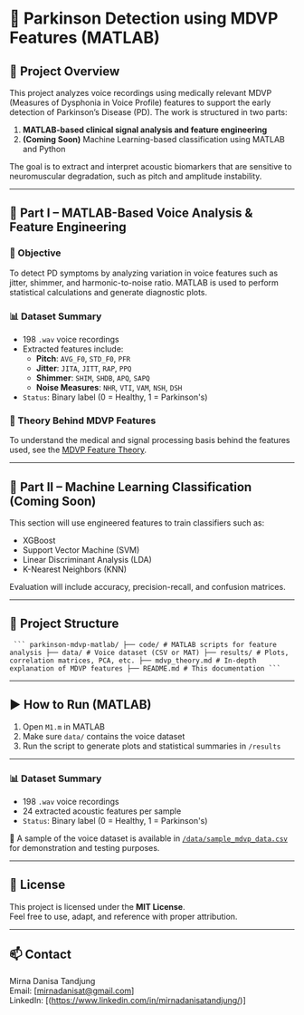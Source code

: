 # 🧠 Parkinson Detection using MDVP Features (MATLAB)

## 📌 Project Overview

This project analyzes voice recordings using medically relevant MDVP (Measures of Dysphonia in Voice Profile) features to support the early detection of Parkinson’s Disease (PD). The work is structured in two parts:

1. **MATLAB-based clinical signal analysis and feature engineering**
2. **(Coming Soon)** Machine Learning-based classification using MATLAB and Python

The goal is to extract and interpret acoustic biomarkers that are sensitive to neuromuscular degradation, such as pitch and amplitude instability.

---

## 🧮 Part I – MATLAB-Based Voice Analysis & Feature Engineering

### 🎯 Objective

To detect PD symptoms by analyzing variation in voice features such as jitter, shimmer, and harmonic-to-noise ratio. MATLAB is used to perform statistical calculations and generate diagnostic plots.

### 📊 Dataset Summary

- 198 `.wav` voice recordings  
- Extracted features include:
  - **Pitch**: `AVG_F0`, `STD_F0`, `PFR`
  - **Jitter**: `JITA`, `JITT`, `RAP`, `PPQ`
  - **Shimmer**: `SHIM`, `SHDB`, `APQ`, `SAPQ`
  - **Noise Measures**: `NHR`, `VTI`, `VAM`, `NSH`, `DSH`
- `Status`: Binary label (0 = Healthy, 1 = Parkinson's)

### 📘 Theory Behind MDVP Features

To understand the medical and signal processing basis behind the features used, see the [MDVP Feature Theory](mdvp_theory.md).

---

## 🤖 Part II – Machine Learning Classification (Coming Soon)

This section will use engineered features to train classifiers such as:
- XGBoost
- Support Vector Machine (SVM)
- Linear Discriminant Analysis (LDA)
- K-Nearest Neighbors (KNN)

Evaluation will include accuracy, precision-recall, and confusion matrices.

---

## 📁 Project Structure

<pre><code> ``` parkinson-mdvp-matlab/ ├── code/ # MATLAB scripts for feature analysis ├── data/ # Voice dataset (CSV or MAT) ├── results/ # Plots, correlation matrices, PCA, etc. ├── mdvp_theory.md # In-depth explanation of MDVP features ├── README.md # This documentation ``` </code></pre>


---

## ▶️ How to Run (MATLAB)

1. Open `M1.m` in MATLAB
2. Make sure `data/` contains the voice dataset
3. Run the script to generate plots and statistical summaries in `/results`

---

### 📊 Dataset Summary

- 198 `.wav` voice recordings  
- 24 extracted acoustic features per sample
- `Status`: Binary label (0 = Healthy, 1 = Parkinson's)

📁 A sample of the voice dataset is available in [`/data/sample_mdvp_data.csv`](data/sample_mdvp_data.csv) for demonstration and testing purposes.

---

## 📄 License

This project is licensed under the **MIT License**.  
Feel free to use, adapt, and reference with proper attribution.

---

## 📫 Contact

Mirna Danisa Tandjung  
Email: [mirnadanisat@gmail.com]  
LinkedIn: [(https://www.linkedin.com/in/mirnadanisatandjung/)]
